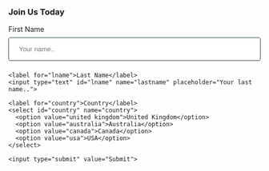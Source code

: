 <!DOCTYPE html>
<html>
<style>
input[type=text], select {
  width: 100%;
  padding: 15px 20px;
  margin: 8px 0;
  display: inline-block;
  border: 1px solid #2A4740;
  border-radius: 4px;
  box-sizing: border-box;
}

input[type=submit] {
  width: 100%;
  background-color: #4CAF50;
  color: white;
  padding: 14px 20px;
  margin: 8px 0;
  border: none;
  border-radius: 4px;
  cursor: pointer;
}

input[type=submit]:hover {
  background-color: #45a049;
}

div {
  border-radius: 5px;
  background-color: #DBE7E4;
  padding: 20px;
}

h3{
	color:#265A4D;
    font-family: cursive;
    }
    
label{
	color: #3B8F7A;
    }
    
input{
	color:#347162;
    }
    
</style>
<body>

<h3>Join Us Today</h3>

<div>
  <form action="/action_page.php">
    <label for="fname">First Name</label>
    <input type="text" id="fname" name="firstname" placeholder="Your name..">

    <label for="lname">Last Name</label>
    <input type="text" id="lname" name="lastname" placeholder="Your last name..">

    <label for="country">Country</label>
    <select id="country" name="country">
      <option value="united kingdom">United Kingdom</option>
      <option value="australia">Australia</option>
      <option value="canada">Canada</option>
      <option value="usa">USA</option>
    </select>
  
    <input type="submit" value="Submit">
  </form>
</div>

</body>
</html>


